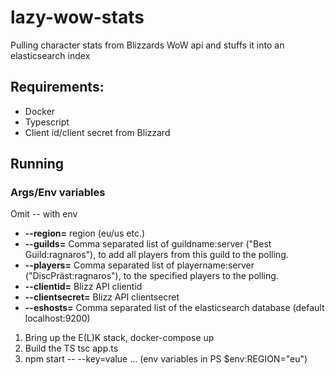 # lazy-wow-stats

Pulling character stats from Blizzards WoW api and stuffs it into an elasticsearch index

## Requirements:
- Docker
- Typescript
- Client id/client secret from Blizzard 

## Running 

###	Args/Env variables

Omit -- with env

- **--region=** region (eu/us etc.)
- **--guilds=** Comma separated list of guildname:server ("Best Guild:ragnaros"), to add all players from this guild to the polling.
- **--players=** Comma separated list of playername:server ("DiscPräst:ragnaros"), to the specified players to the polling.
- **--clientid=** Blizz API clientid
- **--clientsecret=** Blizz API clientsecret
- **--eshosts=** Comma separated list of the elasticsearch database (default localhost:9200)

1.  Bring up the E(L)K stack, docker-compose up
2.	Build the TS tsc app.ts
3.	npm start -- --key=value ... (env variables in PS $env:REGION="eu")

